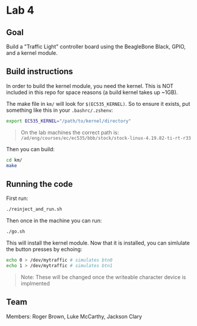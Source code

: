 # Lab 4

## Goal

Build a "Traffic Light" controller board using the BeagleBone Black,
GPIO, and a kernel module.

## Build instructions

In order to build the kernel module, you need the kernel. This is NOT
included in this repo for space reasons (a build kernel takes up ~1GB).

The make file in `km/` will look for `$(EC535_KERNEL)`.
So to ensure it exists, put something like this in your `.bashrc/.zshenv`:

```bash
export EC535_KERNEL="/path/to/kernel/directory"
```

 > On the lab machines the correct path is:
 > `/ad/eng/courses/ec/ec535/bbb/stock/stock-linux-4.19.82-ti-rt-r33`

Then you can build:

```bash
cd km/
make
```

## Running the code 
First run:
```bash
./reinject_and_run.sh
```

Then once in the machine you can run:
```bash
./go.sh
```

This will install the kernel module. Now that it is installed, you can 
simlulate the button presses by echoing:
```bash
echo 0 > /dev/mytraffic # simulates btn0
echo 1 > /dev/mytraffic # simulates btn1
```

> Note: These will be changed once the writeable character device is implmented

## Team

Members: Roger Brown, Luke McCarthy, Jackson Clary
